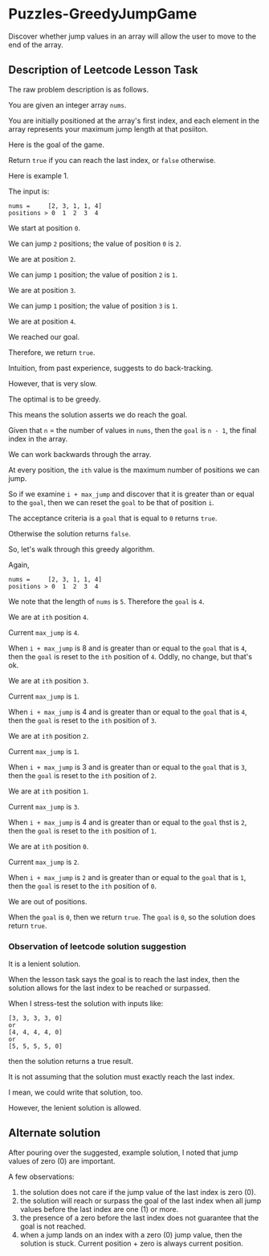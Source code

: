 # Puzzles-GreedyJumpGame

Discover whether jump values in an array will allow the user to move to the end of the array.

## Description of Leetcode Lesson Task

The raw problem description is as follows.

You are given an integer array `nums`.

You are initially positioned at the array's first index,
and each element in the array represents your maximum
jump length at that posiiton.

Here is the goal of the game.

Return `true` if you can reach the last index,
or `false` otherwise.

Here is example 1.

The input is:

```
nums =     [2, 3, 1, 1, 4]
positions > 0  1  2  3  4
```
We start at position `0`.

We can jump `2` positions; the value of position `0` is `2`.

We are at position `2`.

We can jump `1` position; the value of position `2` is `1`.

We are at position `3`.

We can jump `1` position; the value of position `3` is `1`.

We are at position `4`.

We reached our goal.

Therefore, we return `true`.

Intuition, from past experience, suggests to do back-tracking.

However, that is very slow.

The optimal is to be greedy.

This means the solution asserts we do reach the goal.

Given that `n` = the number of values in `nums`,
then the `goal` is `n - 1`, the final index in the array.

We can work backwards through the array.

At every position, the `ith` value is the maximum number of positions we can jump.

So if we examine `i + max_jump` and discover that it is greater than or equal to the `goal`,
then we can reset the `goal` to be that of position `i`.

The acceptance criteria is a `goal` that is equal to `0` returns `true`.

Otherwise the solution returns `false`.

So, let's walk through this greedy algorithm.

Again, 

```
nums =     [2, 3, 1, 1, 4]
positions > 0  1  2  3  4
```

We note that the length of `nums` is `5`. Therefore the `goal` is `4`.

We are at `ith` position `4`.

Current `max_jump` is `4`.

When `i + max_jump` is 8 and is greater than or equal to the `goal` that is `4`,
then the `goal` is reset to the `ith` position of `4`. Oddly, no change, but that's ok.

We are at `ith` position `3`.

Current `max_jump` is `1`.

When `i + max_jump` is 4 and is greater than or equal to the `goal` that is `4`,
then the `goal` is reset to the `ith` position of `3`.

We are at `ith` position `2`.

Current `max_jump` is `1`.

When `i + max_jump` is 3 and is greater than or equal to the `goal` that is `3`,
then the `goal` is reset to the `ith` position of `2`.

We are at `ith` position `1`.

Current `max_jump` is `3`.

When `i + max_jump` is 4 and is greater than or equal to the `goal` thst is `2`,
then the `goal` is reset to the `ith` position of `1`.

We are at `ith` position `0`.

Current `max_jump` is `2`.

When `i + max_jump` is `2` and is greater than or equal to the `goal` that is `1`,
then the `goal` is reset to the `ith` position of `0`.

We are out of positions.

When the `goal` is `0`, then we return `true`.
The `goal` is `0`, so the solution does return `true`.

### Observation of leetcode solution suggestion

It is a lenient solution.

When the lesson task says the goal is to reach the last index,
then the solution allows for the last index to be reached or surpassed.

When I stress-test the solution with inputs like:
```
[3, 3, 3, 3, 0]
or
[4, 4, 4, 4, 0]
or
[5, 5, 5, 5, 0]
```
then the solution returns a true result.

It is not assuming that the solution must exactly reach the last index.

I mean, we could write that solution, too.

However, the lenient solution is allowed.

## Alternate solution

After pouring over the suggested, example solution,
I noted that jump values of zero (0) are important.

A few observations:

1. the solution does not care if the jump value of the last index is zero (0).
2. the solution will reach or surpass the goal of the last index
   when all jump values before the last index are one (1) or more.
3. the presence of a zero before the last index does not guarantee that the goal is not reached.
4. when a jump lands on an index with a zero (0) jump value, then the solution is stuck.
   Current position + zero is always current position.

